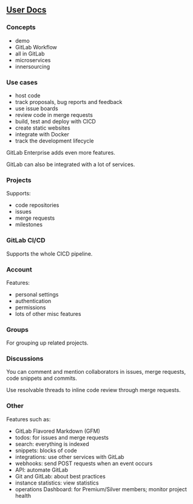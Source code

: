 ## [User Docs](https://docs.gitlab.com/ee/user/index.html)

### Concepts

* demo
* GitLab Workflow
* all in GitLab
* microservices
* innersourcing

### Use cases

* host code
* track proposals, bug reports and feedback
* use issue boards
* review code in merge requests
* build, test and deploy with CICD
* create static websites
* integrate with Docker
* track the development lifecycle

GitLab Enterprise adds even more features.  

GitLab can also be integrated with a lot of services.  

### Projects

Supports:
* code repositories
* issues
* merge requests
* milestones

### GitLab CI/CD

Supports the whole CICD pipeline.  

### Account

Features:
* personal settings
* authentication
* permissions
* lots of other misc features

### Groups

For grouping up related projects.  

### Discussions

You can comment and mention collaborators in issues, merge requests, code snippets and commits.

Use resolvable threads to inline code review through merge requests.  

### Other

Features such as:
* GitLab Flavored Markdown (GFM)
* todos: for  issues and merge requests
* search: everything is indexed
* snippets: blocks of code
* integrations: use other services with GitLab
* webhooks: send POST requests when an event occurs
* API: automate GitLab
* Git and GitLab: about best practices
* instance statistics: view statistics
* operations Dashboard: for Premium/Silver members; monitor project health
